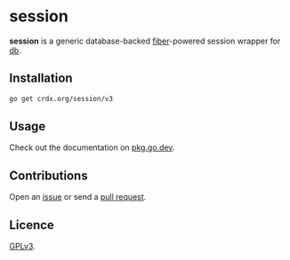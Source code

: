 # session

**session** is a generic database-backed [fiber](https://github.com/gofiber/fiber)-powered session wrapper for [db](https://github.com/crdx/db).

## Installation

```sh
go get crdx.org/session/v3
```

## Usage

Check out the documentation on [pkg.go.dev](https://pkg.go.dev/crdx.org/session).

## Contributions

Open an [issue](https://github.com/crdx/session/issues) or send a [pull request](https://github.com/crdx/session/pulls).

## Licence

[GPLv3](LICENCE).
